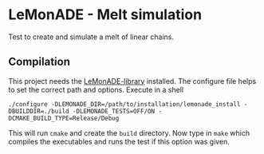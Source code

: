 # LeMonADE - Melt  simulation

Test to create and simulate a melt of linear chains. 

## Compilation 
This project needs the [LeMonADE-library](https://github.com/LeMonADE-project/LeMonADE/) installed. The configure file helps to set the correct path and options. Execute in a shell 
```shell 
./configure -DLEMONADE_DIR=/path/to/installation/lemonade_install -DBUILDDIR=./build -DLEMONADE_TESTS=OFF/ON -DCMAKE_BUILD_TYPE=Release/Debug
```
This will run `cmake` and create the `build` directory. Now type in `make` which compiles the executables and runs the test if this option was given.

